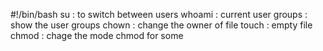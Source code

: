 #!/bin/bash
su : to switch between users
whoami : current user
groups : show the user groups
chown : change the owner of file
touch : empty file
chmod : chage the mode
chmod for some
